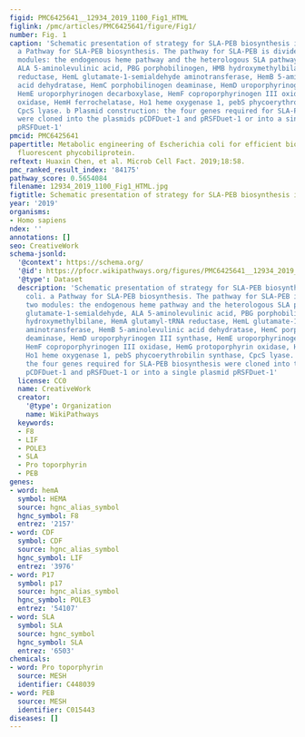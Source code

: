 ```yaml
---
figid: PMC6425641__12934_2019_1100_Fig1_HTML
figlink: /pmc/articles/PMC6425641/figure/Fig1/
number: Fig. 1
caption: 'Schematic presentation of strategy for SLA-PEB biosynthesis in E. coli.
  a Pathway for SLA-PEB biosynthesis. The pathway for SLA-PEB is divided into two
  modules: the endogenous heme pathway and the heterologous SLA pathway. GSA glutamate-1-semialdehyde,
  ALA 5-aminolevulinic acid, PBG porphobilinogen, HMB hydroxymethylbilane, HemA glutamyl-tRNA
  reductase, HemL glutamate-1-semialdehyde aminotransferase, HemB 5-aminolevulinic
  acid dehydratase, HemC porphobilinogen deaminase, HemD uroporphyrinogen III synthase,
  HemE uroporphyrinogen decarboxylase, HemF coproporphyrinogen III oxidase, HemG protoporphyrin
  oxidase, HemH ferrochelatase, Ho1 heme oxygenase 1, pebS phycoerythrobilin synthase,
  CpcS lyase. b Plasmid construction: the four genes required for SLA-PEB biosynthesis
  were cloned into the plasmids pCDFDuet-1 and pRSFDuet-1 or into a single plasmid
  pRSFDuet-1'
pmcid: PMC6425641
papertitle: Metabolic engineering of Escherichia coli for efficient biosynthesis of
  fluorescent phycobiliprotein.
reftext: Huaxin Chen, et al. Microb Cell Fact. 2019;18:58.
pmc_ranked_result_index: '84175'
pathway_score: 0.5654084
filename: 12934_2019_1100_Fig1_HTML.jpg
figtitle: Schematic presentation of strategy for SLA-PEB biosynthesis in E
year: '2019'
organisms:
- Homo sapiens
ndex: ''
annotations: []
seo: CreativeWork
schema-jsonld:
  '@context': https://schema.org/
  '@id': https://pfocr.wikipathways.org/figures/PMC6425641__12934_2019_1100_Fig1_HTML.html
  '@type': Dataset
  description: 'Schematic presentation of strategy for SLA-PEB biosynthesis in E.
    coli. a Pathway for SLA-PEB biosynthesis. The pathway for SLA-PEB is divided into
    two modules: the endogenous heme pathway and the heterologous SLA pathway. GSA
    glutamate-1-semialdehyde, ALA 5-aminolevulinic acid, PBG porphobilinogen, HMB
    hydroxymethylbilane, HemA glutamyl-tRNA reductase, HemL glutamate-1-semialdehyde
    aminotransferase, HemB 5-aminolevulinic acid dehydratase, HemC porphobilinogen
    deaminase, HemD uroporphyrinogen III synthase, HemE uroporphyrinogen decarboxylase,
    HemF coproporphyrinogen III oxidase, HemG protoporphyrin oxidase, HemH ferrochelatase,
    Ho1 heme oxygenase 1, pebS phycoerythrobilin synthase, CpcS lyase. b Plasmid construction:
    the four genes required for SLA-PEB biosynthesis were cloned into the plasmids
    pCDFDuet-1 and pRSFDuet-1 or into a single plasmid pRSFDuet-1'
  license: CC0
  name: CreativeWork
  creator:
    '@type': Organization
    name: WikiPathways
  keywords:
  - F8
  - LIF
  - POLE3
  - SLA
  - Pro toporphyrin
  - PEB
genes:
- word: hemA
  symbol: HEMA
  source: hgnc_alias_symbol
  hgnc_symbol: F8
  entrez: '2157'
- word: CDF
  symbol: CDF
  source: hgnc_alias_symbol
  hgnc_symbol: LIF
  entrez: '3976'
- word: P17
  symbol: p17
  source: hgnc_alias_symbol
  hgnc_symbol: POLE3
  entrez: '54107'
- word: SLA
  symbol: SLA
  source: hgnc_symbol
  hgnc_symbol: SLA
  entrez: '6503'
chemicals:
- word: Pro toporphyrin
  source: MESH
  identifier: C448039
- word: PEB
  source: MESH
  identifier: C015443
diseases: []
---
```

